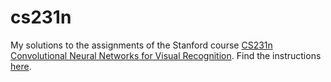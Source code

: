 # cs231n

My solutions to the assignments of the Stanford course [CS231n Convolutional Neural Networks for Visual Recognition](http://cs231n.github.io/). Find the instructions [here](https://github.com/cs231n).

